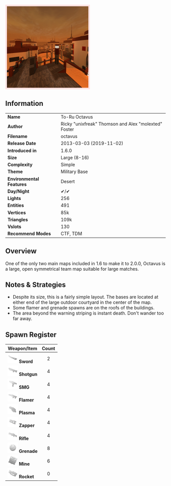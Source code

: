 <img style='border:5px solid #ffe0e0e0' src="../images/maps/octavus/octavus.png" width="256px" />

## Information

|                            |                                                      |
|----------------------------|------------------------------------------------------|
| **Name**                   | To-Ru Octavus                                        |
| **Author**                 | Ricky "unixfreak" Thomson and Alex "molexted" Foster |
| **Filename**               | octavus                                              |
| **Release Date**           | 2013-03-03 (2019-11-02)                              |
| **Introduced in**          | 1.6.0                                                |
| **Size**                   | Large (8-16)                                         |
| **Complexity**             | Simple                                               |
| **Theme**                  | Military Base                                        |
| **Environmental Features** | Desert                                               |
| **Day/Night**              | ✔/✔                                                  |
| **Lights**                 | 256                                                  |
| **Entities**               | 491                                                  |
| **Vertices**               | 85k                                                  |
| **Triangles**              | 109k                                                 |
| **Vslots**                 | 130                                                  |
| **Recommend Modes**        | CTF, TDM                                             |

## Overview
One of the only two main maps included in 1.6 to make it to 2.0.0, Octavus is a large, open symmetrical team map suitable for large matches.


## Notes & Strategies

- Despite its size, this is a fairly simple layout. The bases are located at either end of the large outdoor courtyard in the center of the map.
- Some flamer and grenade spawns are on the roofs of the buildings.
- The area beyond the warning striping is instant death. Don't wander too far away.

## Spawn Register

| Weapon/Item                                                         | Count |
|---------------------------------------------------------------------|:-----:|
| <img src="../images/weapons/sword.png" width="32px"/> **Sword**     |   2   |
| <img src="../images/weapons/shotgun.png" width="32px"/> **Shotgun** |   4   |
| <img src="../images/weapons/smg.png" width="32px"/> **SMG**         |   4   |
| <img src="../images/weapons/flamer.png" width="32px"/> **Flamer**   |   4   |
| <img src="../images/weapons/plasma.png" width="32px"/> **Plasma**   |   4   |
| <img src="../images/weapons/zapper.png" width="32px"/> **Zapper**   |   4   |
| <img src="../images/weapons/rifle.png" width="32px"/> **Rifle**     |   4   |
| <img src="../images/weapons/grenade.png" width="32px"/> **Grenade** |   8   |
| <img src="../images/weapons/mine.png" width="32px"/> **Mine**       |   6   |
| <img src="../images/weapons/rocket.png" width="32px"/> **Rocket**   |   0   |
